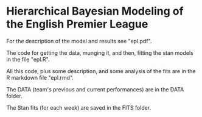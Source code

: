 # Hierarchical Bayesian Modeling of the English Premier League

For the description of the model and results see "epl.pdf". 

The code for getting the data, munging it, and then, fitting the stan models in the file "epl.R".

All this code, plus some description, and some analysis of the fits are in the R markdown file "epl.rmd".

The DATA (team's previous and current performances) are in the DATA folder.

The Stan fits (for each week) are saved in the FITS folder.
